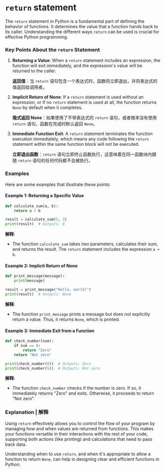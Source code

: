# `return` statement

The `return` statement in Python is a fundamental part of defining the behavior of functions. It determines the value that a function hands back to its caller. Understanding the different ways `return` can be used is crucial for effective Python programming.

### Key Points About the `return` Statement

1. **Returning a Value**: When a `return` statement includes an expression, the function will exit immediately, and the expression's value will be returned to the caller.
   
   **返回值**：当 `return` 语句包含一个表达式时，函数将立即退出，并将表达式的值返回给调用者。

2. **Implicit Return of None**: If a `return` statement is used without an expression, or if no `return` statement is used at all, the function returns `None` by default when it completes.

   **隐式返回 None**：如果使用了不带表达式的 `return` 语句，或者根本没有使用 `return` 语句，函数在完成时默认返回 `None`。

3. **Immediate Function Exit**: A `return` statement terminates the function execution immediately, which means any code following the `return` statement within the same function block will not be executed.

   **立即退出函数**：`return` 语句立即终止函数执行，这意味着在同一函数块内跟随 `return` 语句的任何代码都不会被执行。

### Examples

Here are some examples that illustrate these points:

#### Example 1: Returning a Specific Value

```python
def calculate_sum(a, b):
    return a + b

result = calculate_sum(5, 3)
print(result)  # Outputs: 8
```

**解释**:
- The function `calculate_sum` takes two parameters, calculates their sum, and returns the result. The `return` statement includes the expression `a + b`.

#### Example 2: Implicit Return of None

```python
def print_message(message):
    print(message)

result = print_message("Hello, world!")
print(result)  # Outputs: None
```

**解释**:
- The function `print_message` prints a message but does not explicitly return a value. Thus, it returns `None`, which is printed.

#### Example 3: Immediate Exit from a Function

```python
def check_number(num):
    if num == 0:
        return "Zero"
    return "Not zero"

print(check_number(0))  # Outputs: Zero
print(check_number(5))  # Outputs: Not zero
```

**解释**:
- The function `check_number` checks if the number is zero. If so, it immediately returns "Zero" and exits. Otherwise, it proceeds to return "Not zero".

### Explanation | 解释

Using `return` effectively allows you to control the flow of your program by managing how and when values are returned from functions. This makes your functions versatile in their interactions with the rest of your code, supporting both actions (like printing) and calculations that need to pass back data.

Understanding when to use `return`, and when it's appropriate to allow a function to return `None`, can help in designing clear and efficient functions in Python.
